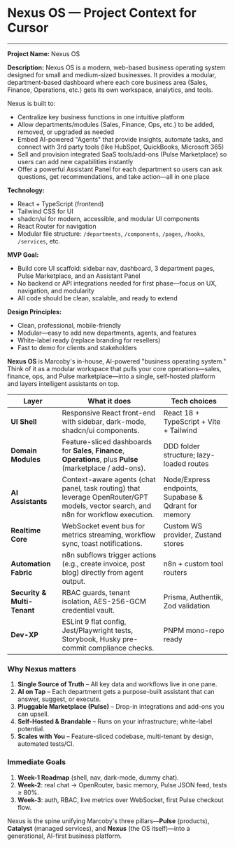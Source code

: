 # Nexus OS — Project Context for Cursor

---

**Project Name:** Nexus OS

**Description:**
Nexus OS is a modern, web-based business operating system designed for small and medium-sized businesses. It provides a modular, department-based dashboard where each core business area (Sales, Finance, Operations, etc.) gets its own workspace, analytics, and tools.

Nexus is built to:

* Centralize key business functions in one intuitive platform
* Allow departments/modules (Sales, Finance, Ops, etc.) to be added, removed, or upgraded as needed
* Embed AI-powered "Agents" that provide insights, automate tasks, and connect with 3rd party tools (like HubSpot, QuickBooks, Microsoft 365)
* Sell and provision integrated SaaS tools/add-ons (Pulse Marketplace) so users can add new capabilities instantly
* Offer a powerful Assistant Panel for each department so users can ask questions, get recommendations, and take action—all in one place

**Technology:**

* React + TypeScript (frontend)
* Tailwind CSS for UI
* shadcn/ui for modern, accessible, and modular UI components
* React Router for navigation
* Modular file structure: `/departments`, `/components`, `/pages`, `/hooks`, `/services`, etc.

**MVP Goal:**

* Build core UI scaffold: sidebar nav, dashboard, 3 department pages, Pulse Marketplace, and an Assistant Panel
* No backend or API integrations needed for first phase—focus on UX, navigation, and modularity
* All code should be clean, scalable, and ready to extend

**Design Principles:**

* Clean, professional, mobile-friendly
* Modular—easy to add new departments, agents, and features
* White-label ready (replace branding for resellers)
* Fast to demo for clients and stakeholders

**Nexus OS** is Marcoby's in-house, AI-powered "business operating system."
Think of it as a modular workspace that pulls your core operations—sales, finance, ops, and Pulse marketplace—into a single, self-hosted platform and layers intelligent assistants on top.

| Layer                       | What it does                                                                                                                        | Tech choices                                         |
| --------------------------- | ----------------------------------------------------------------------------------------------------------------------------------- | ---------------------------------------------------- |
| **UI Shell**                | Responsive React front-end with sidebar, dark-mode, shadcn/ui components.                                                           | React 18 + TypeScript + Vite + Tailwind              |
| **Domain Modules**          | Feature-sliced dashboards for **Sales**, **Finance**, **Operations**, plus **Pulse** (marketplace / add-ons).                       | DDD folder structure; lazy-loaded routes             |
| **AI Assistants**           | Context-aware agents (chat panel, task routing) that leverage OpenRouter/GPT models, vector search, and n8n for workflow execution. | Node/Express endpoints, Supabase & Qdrant for memory |
| **Realtime Core**           | WebSocket event bus for metrics streaming, workflow sync, toast notifications.                                                      | Custom WS provider, Zustand stores                   |
| **Automation Fabric**       | n8n subflows trigger actions (e.g., create invoice, post blog) directly from agent output.                                          | n8n + custom tool routers                            |
| **Security & Multi-Tenant** | RBAC guards, tenant isolation, AES-256-GCM credential vault.                                                                        | Prisma, Authentik, Zod validation                    |
| **Dev-XP**                  | ESLint 9 flat config, Jest/Playwright tests, Storybook, Husky pre-commit compliance checks.                                         | PNPM mono-repo ready                                 |

### Why Nexus matters

1. **Single Source of Truth** – All key data and workflows live in one pane.
2. **AI on Tap** – Each department gets a purpose-built assistant that can answer, suggest, or execute.
3. **Pluggable Marketplace (Pulse)** – Drop-in integrations and add-ons you can upsell.
4. **Self-Hosted & Brandable** – Runs on your infrastructure; white-label potential.
5. **Scales with You** – Feature-sliced codebase, multi-tenant by design, automated tests/CI.

### Immediate Goals

1. **Week-1 Roadmap** (shell, nav, dark-mode, dummy chat).
2. **Week-2**: real chat → OpenRouter, basic memory, Pulse JSON feed, tests ≥ 80%.
3. **Week-3**: auth, RBAC, live metrics over WebSocket, first Pulse checkout flow.

Nexus is the spine unifying Marcoby's three pillars—**Pulse** (products), **Catalyst** (managed services), and **Nexus** (the OS itself)—into a generational, AI-first business platform.